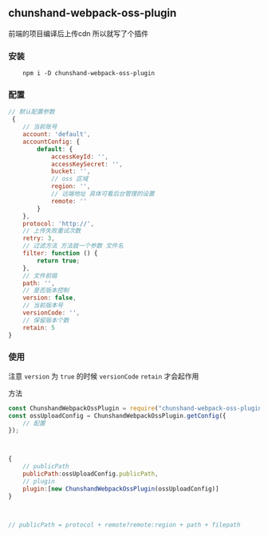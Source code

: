 ## chunshand-webpack-oss-plugin

前端的项目编译后上传cdn 所以就写了个插件


### 安装

```
	npm i -D chunshand-webpack-oss-plugin
```

### 配置

```javascript
// 默认配置参数
 {
	// 当前账号
	account: 'default',
	accountConfig: {
		default: {
			accessKeyId: '',
			accessKeySecret: '',
			bucket: '',
			// oss 区域
			region: '',
			// 远端地址 具体可看后台管理的设置
			remote: ''
		}
	},
	protocol: 'http://',
	// 上传失败重试次数 
	retry: 3,
	// 过滤方法 方法就一个参数 文件名 
	filter: function () {
		return true;
	},
	// 文件前缀
	path: '',
	// 是否版本控制 
	version: false,
	// 当前版本号
	versionCode: '',
	// 保留版本个数
	retain: 5 
}

```

### 使用

注意 `version` 为 `true` 的时候 `versionCode` `retain` 才会起作用

方法
 
```javascript
const ChunshandWebpackOssPlugin = require("chunshand-webpack-oss-plugin");
const ossUploadConfig = ChunshandWebpackOssPlugin.getConfig({
	// 配置
});



{	
	// publicPath
	publicPath:ossUploadConfig.publicPath,
	// plugin
	plugin:[new ChunshandWebpackOssPlugin(ossUploadConfig)]
}
	


// publicPath = protocol + remote?remote:region + path + filepath


```

